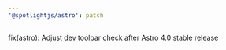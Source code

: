 ```yaml
---
'@spotlightjs/astro': patch
---
```


fix(astro): Adjust dev toolbar check after Astro 4.0 stable release
